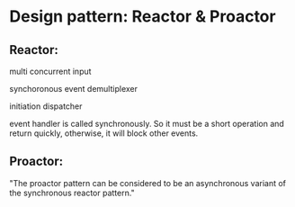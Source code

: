 
# Design pattern: Reactor & Proactor

## Reactor:

multi concurrent input 

synchoronous event demultiplexer

initiation dispatcher

event handler is called synchronously. So it must be a short operation and return quickly, otherwise, it will block other events.


## Proactor:

"The proactor pattern can be considered to be an asynchronous variant of the synchronous reactor pattern."

